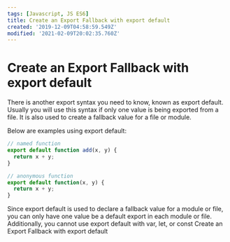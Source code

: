 ```yaml
---
tags: [Javascript, JS ES6]
title: Create an Export Fallback with export default
created: '2019-12-09T04:58:59.549Z'
modified: '2021-02-09T20:02:35.760Z'
---
```


Create an Export Fallback with export default
=============================================

There is another export syntax you need to know, known as export default. Usually you will use this syntax if only one value is being exported from a file. It is also used to create a fallback value for a file or module.

Below are examples using export default:
``` javascript
// named function
export default function add(x, y) {
  return x + y;
}

// anonymous function
export default function(x, y) {
  return x + y;
}
```
Since export default is used to declare a fallback value for a module or file, you can only have one value be a default export in each module or file. Additionally, you cannot use export default with var, let, or const
Create an Export Fallback with export default
